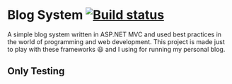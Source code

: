 # Blog System [![Build status](https://ci.appveyor.com/api/projects/status/x1p0r5vakejkan7h?svg=true)](https://ci.appveyor.com/project/IvanIvanov/blogsystem)

A simple blog system written in ASP.NET MVC and used best practices in the world of programming and web development.
This project is made just to play with these frameworks :smiley: and I using for running my personal blog.

## Only Testing